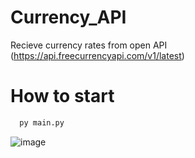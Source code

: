 
# Currency_API

Recieve currency rates from open API (https://api.freecurrencyapi.com/v1/latest)

# How to start
```bash
  py main.py
```
![image](https://github.com/eleness/currency_api/assets/63098004/b0520741-4493-4f2d-91a3-e346aa7b37a9)
